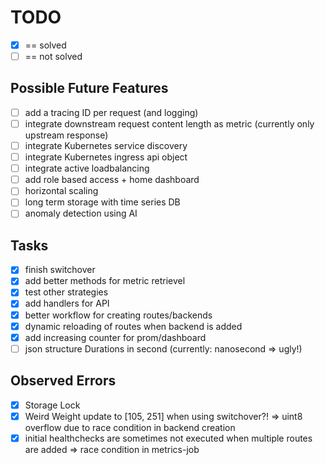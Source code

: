 # TODO

- [x] == solved
- [ ] == not solved

## Possible Future Features

- [ ] add a tracing ID per request (and logging)
- [ ] integrate downstream request content length as metric (currently only upstream response)
- [ ] integrate Kubernetes service discovery
- [ ] integrate Kubernetes ingress api object
- [ ] integrate active loadbalancing
- [ ] add role based access + home dashboard
- [ ] horizontal scaling
- [ ] long term storage with time series DB
- [ ] anomaly detection using AI

## Tasks

- [x] finish switchover
- [x] add better methods for metric retrievel
- [x] test other strategies
- [x] add handlers for API
- [x] better workflow for creating routes/backends
- [x] dynamic reloading of routes when backend is added
- [x] add increasing counter for prom/dashboard
- [ ] json structure Durations in second (currently: nanosecond => ugly!)

## Observed Errors

- [x] Storage Lock
- [x] Weird Weight update to [105, 251] when using switchover?! => uint8 overflow due to race condition in backend creation
- [x] initial healthchecks are sometimes not executed when multiple routes are added => race condition in metrics-job
